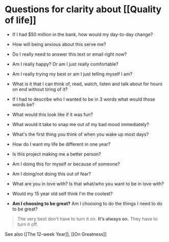 # Questions for clarity about [[Quality of life]]

- If I had $50 million in the bank, how would my day-to-day change?
- How will being anxious about this serve me?
- Do I really need to answer this text or email right now?
- Am I really happy? Or am I just really comfortable?
- Am I really trying my best or am I just telling myself I am?
- What is it that I can think of, read, watch, listen and talk about for hours on end without tiring of it?
- If I had to describe who I wanted to be in 3 words what would those words be?
- What would this look like if it was fun?
- What would it take to snap me out of my bad mood immediately?
- What's the first thing you think of when you wake up most days?
- How do I want my life be different in one year?
- Is this project making me a better person?
- Am I doing this for myself or because of someone?
- Am I doing/not doing this out of fear?
- What are you in love with? Is that what/who you want to be in love with?
- Would my 15 year old self think I'm the coolest?


- **Am I choosing to be great?** Am I choosing to do the things I need to do to be great?

> The very best don’t have to turn it on. **It’s always on.** They have to turn it off.

See also [[The 12-week Year]], [[On Greatness]]